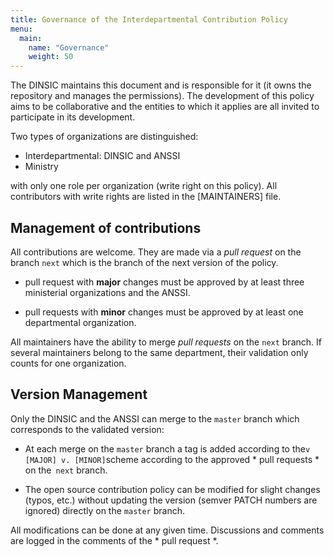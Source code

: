 ```yaml
---
title: Governance of the Interdepartmental Contribution Policy
menu: 
  main:
    name: "Governance"
    weight: 50
---
```


The DINSIC maintains this document and is responsible for it (it owns the repository and manages the permissions). The development of this 
policy aims to be collaborative and the entities to which it applies are all invited to participate in its development.

Two types of organizations are distinguished:

* Interdepartmental: DINSIC and ANSSI
* Ministry

with only one role per organization (write right on this policy). All contributors with write rights are listed in the [MAINTAINERS] file.

## Management of contributions

All contributions are welcome. They are made via a *pull request* on the branch `next` which is the branch of the next version of the policy.

 * pull request with **major** changes must be approved by at least three ministerial organizations and the ANSSI.

 * pull requests with **minor** changes must be approved by at least one departmental organization.
 
All maintainers have the ability to merge *pull requests* on the `next` branch. If several maintainers belong to the same department, their validation only counts for one organization.

## Version Management

Only the DINSIC and the ANSSI can merge to the `master` branch which corresponds to the validated version:

 * At each merge on the `master` branch a tag is added according to the` v [MAJOR] v. [MINOR] `scheme according to the approved * pull requests * on the` next` branch.

 * The open source contribution policy can be modified for slight changes (typos, etc.) without updating the version (semver PATCH numbers are ignored) directly on the `master` branch.

All modifications can be done at any given time. Discussions and comments are logged in the comments of the * pull request *.
